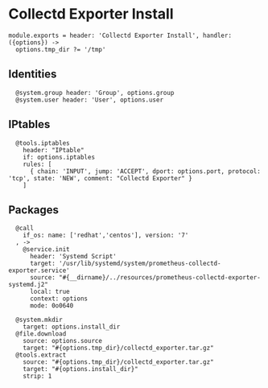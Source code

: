 
# Collectd Exporter Install

    module.exports = header: 'Collectd Exporter Install', handler: ({options}) ->
      options.tmp_dir ?= '/tmp'

## Identities

      @system.group header: 'Group', options.group
      @system.user header: 'User', options.user

## IPtables

      @tools.iptables
        header: "IPtable"
        if: options.iptables
        rules: [
          { chain: 'INPUT', jump: 'ACCEPT', dport: options.port, protocol: 'tcp', state: 'NEW', comment: "Collectd Exporter" }
        ]

## Packages
      
      @call
        if_os: name: ['redhat','centos'], version: '7'
      , ->
        @service.init
          header: 'Systemd Script'
          target: '/usr/lib/systemd/system/prometheus-collectd-exporter.service'
          source: "#{__dirname}/../resources/prometheus-collectd-exporter-systemd.j2"
          local: true
          context: options
          mode: 0o0640

      @system.mkdir
        target: options.install_dir
      @file.download
        source: options.source
        target: "#{options.tmp_dir}/collectd_exporter.tar.gz"
      @tools.extract
        source: "#{options.tmp_dir}/collectd_exporter.tar.gz"
        target: "#{options.install_dir}"
        strip: 1
